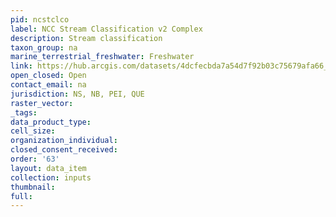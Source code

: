 ```yaml
---
pid: ncstclco
label: NCC Stream Classification v2 Complex
description: Stream classification
taxon_group: na
marine_terrestrial_freshwater: Freshwater
link: https://hub.arcgis.com/datasets/4dcfecbda7a54d7f92b03c75679afa66_0/about
open_closed: Open
contact_email: na
jurisdiction: NS, NB, PEI, QUE
raster_vector: 
_tags: 
data_product_type: 
cell_size: 
organization_individual: 
closed_consent_received: 
order: '63'
layout: data_item
collection: inputs
thumbnail: 
full: 
---
```


